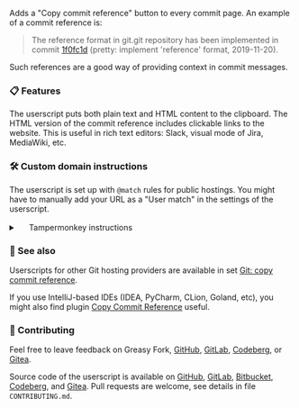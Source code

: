 <!--

This file is used as description on Greasy Fork by all userscripts.

-->
Adds a "Copy commit reference" button to every commit page. An example of a
commit reference is:

> The reference format in git.git repository has been implemented in commit [1f0fc1d](https://github.com/git/git/commit/1f0fc1db8599f87520494ca4f0e3c1b6fabdf997) (pretty: implement 'reference' format, 2019-11-20).

Such references are a good way of providing context in commit messages.

### 📋 Features

The userscript puts both plain text and HTML content to the clipboard. The HTML
version of the commit reference includes clickable links to the website.  This
is useful in rich text editors: Slack, visual mode of Jira, MediaWiki, etc.

### 🛠️ Custom domain instructions

The userscript is set up with `@match` rules for public hostings. You might have
to manually add your URL as a "User match" in the settings of the userscript.

<details>
<summary><img src="https://www.tampermonkey.net/images/icon.png" width=16 height=16 /> Tampermonkey instructions</summary>
<ol>
<li>Go to Dashboard in the extension menu</li>
<li>Click &quot;Edit&quot; button in the line of the userscript that you&#39;ve just installed</li>
<li>Copy the value from <code>@match</code> field of the metadata</li>
<li>Go to the tab &quot;Settings&quot;</li>
<li>Click &quot;Add...&quot; under &quot;User matches&quot;</li>
<li>Paste the copied value</li>
<li>Replace the original domain with the domain of website that you use</li>
<li>Click &quot;OK&quot;</li>
</ol>
</details>

### 👀 See also

Userscripts for other Git hosting providers are available in set
[Git: copy commit reference](https://greasyfork.org/en/scripts?set=588773).

If you use IntelliJ-based IDEs (IDEA, PyCharm, CLion, Goland, etc), you might
also find plugin [Copy Commit Reference](https://plugins.jetbrains.com/plugin/22138-copy-commit-reference)
useful.

### 🤝 Contributing

Feel free to leave feedback on Greasy Fork,
[GitHub](https://github.com/rybak/copy-commit-reference-userscript/issues),
[GitLab](https://gitlab.com/andrybak/copy-commit-reference-userscript/-/issues),
[Codeberg](https://codeberg.org/andrybak/copy-commit-reference-userscript/issues),
or [Gitea](https://gitea.com/andrybak/copy-commit-reference-userscript/issues).

Source code of the userscript is available on
[GitHub](https://github.com/rybak/copy-commit-reference-userscript),
[GitLab](https://gitlab.com/andrybak/copy-commit-reference-userscript),
[Bitbucket](https://bitbucket.org/andreyrybak/copy-commit-reference-userscript),
[Codeberg](https://codeberg.org/andrybak/copy-commit-reference-userscript),
and [Gitea](https://gitea.com/andrybak/copy-commit-reference-userscript).
Pull requests are welcome, see details in file `CONTRIBUTING.md`.
